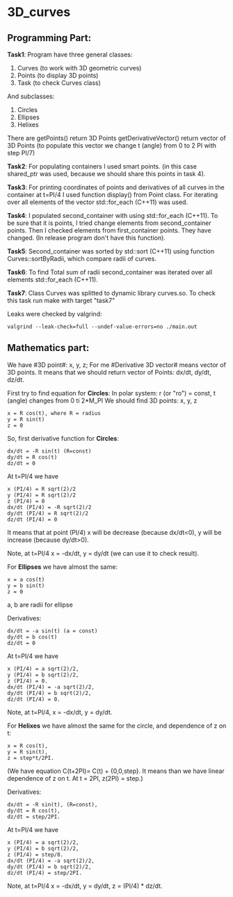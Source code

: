 # 3D_curves

## Programming Part: ##
**Task1**: 
Program have three general classes:
1. Curves (to work with 3D geometric curves)
2. Points (to display 3D points)
3. Task (to check Curves class)

And subclasses:
1. Circles
2. Ellipses
3. Helixes

There are getPoints() return 3D Points
getDerivativeVector() return vector of 3D Points (to populate this vector we change t (angle) from 0 to 2 PI with step PI/7)

**Task2**: For populating containers I used smart points. (in this case shared_ptr was used, because we should share this points in task 4).

**Task3**: For printing coordinates of points and derivatives of all curves in the container at t=PI/4 I used function display() from Point class. For iterating over all elements of the vector std::for_each (C++11) was used.

**Task4**: I populated second_container with using std::for_each (C++11).
To be sure that it is points, I tried change elements from second_container points. Then I checked elements from first_container points. They have changed. (In release program don't have this function).

**Task5**: Second_container was sorted by std::sort (C++11) using function Curves::sortByRadii, which compare radii of curves.

**Task6**: To find Total sum of radii second_container was iterated over all elements std::for_each (C++11). 

**Task7**: Class Curves was splitted to dynamic library curves.so. To check this task run make with target "task7"

Leaks were checked by valgrind:
```
valgrind --leak-check=full --undef-value-errors=no ./main.out
```

## Mathematics part: ##
We have #3D point#: x, y, z;
For me #Derivative 3D vector# means vector of 3D points. It means that we should return vector of Points: dx/dt, dy/dt, dz/dt. 

First try to find equation for **Circles**:
In polar system: r (or "ro") = const, t (angle) changes from 0 ti 2*M_PI
We should find 3D points: x, y, z
```
x = R cos(t), where R = radius
y = R sin(t)
z = 0
```

So, first derivative function for **Circles**:
```
dx/dt = -R sin(t) (R=const)
dy/dt = R cos(t)
dz/dt = 0
```

At t=PI/4 we have
```
x (PI/4) = R sqrt(2)/2
y (PI/4) = R sqrt(2)/2
z (PI/4) = 0
dx/dt (PI/4) = -R sqrt(2)/2
dy/dt (PI/4) = R sqrt(2)/2
dz/dt (PI/4) = 0
```
It means that at point (PI/4) x will be decrease (because dx/dt<0), y will be increase (because dy/dt>0).

Note, at t=PI/4 x = -dx/dt, y = dy/dt (we can use it to check result).

For **Ellipses** we have almost the same:
```
x = a cos(t)
y = b sin(t)
z = 0
```
a, b are radii for ellipse

Derivatives:
```
dx/dt = -a sin(t) (a = const)
dy/dt = b cos(t)
dz/dt = 0
```

At t=PI/4 we have
```
x (PI/4) = a sqrt(2)/2,
y (PI/4) = b sqrt(2)/2,
z (PI/4) = 0.
dx/dt (PI/4) = -a sqrt(2)/2,
dy/dt (PI/4) = b sqrt(2)/2,
dz/dt (PI/4) = 0.
```
Note, at t=PI/4, x = -dx/dt, y = dy/dt.

For **Helixes** we have almost the same for the circle, and dependence of z on t:
```
x = R cos(t),
y = R sin(t),
z = step*t/2PI.
```
(We have equation C(t+2PI)= C(t) + {0,0,step}.
It means than we have linear dependence of z on t. 
At t = 2PI,  z(2PI) = step.)

Derivatives:
```
dx/dt = -R sin(t), (R=const),
dy/dt = R cos(t),
dz/dt = step/2PI.
```

At t=PI/4 we have
```
x (PI/4) = a sqrt(2)/2,
y (PI/4) = b sqrt(2)/2,
z (PI/4) = step/8.
dx/dt (PI/4) = -a sqrt(2)/2,
dy/dt (PI/4) = b sqrt(2)/2,
dz/dt (PI/4) = step/2PI.
```
Note, at t=PI/4 x = -dx/dt, y = dy/dt, z = (PI/4) * dz/dt. 